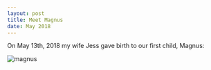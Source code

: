 ```yaml
---
layout: post
title: Meet Magnus
date: May 2018
---
```

On May 13th, 2018 my wife Jess gave birth to our first child, Magnus:

![magnus](https://lh3.googleusercontent.com/C4gZoCqRkc6pKaJk9SXruxyDYCrRuralzkaQNdRSB8fSTLByUNBVmG-VCEh8qm74uKlGMwLPl6k9OSJBzsTgnprz6oLCx5Khj25uyYjKcaZcXyYqF8Pt11AzP9dvXa5GPQVa8AULlGg3GFkWjTz7-UXJ47J43IdE3K-UrUtZw1dVda47LEsIPducwkhXJAI6_U7ltGXvFp3l_5Q4bKt24BYtDCP7uPvUUYPKSKTBnfvrDtzu1KDeOI7fvl_BshnP30hMBW_hKrhgY9F-FpiMzWllENTfQgouyQU7u7yIiM3Yy4F8Qa1WM1wVLukoeraEOJ0hll9yP_Z9esL1YzWOzYebPkqALIr32HAx4OC5Pxv0DWUXFv9DzMZLzzei0eZNzy3yGVH6I81eEIU4iyJxknjdyySY2bl4a1FiRPJrH3WY58gn9cgRIbJIYFhJmMRTwj-tAS2qx9-JehW50I9WG4NRJAirJnEzG0uldOEZIpqECSn3qfSBIuzzvFjrnT8kbcB4eAviMTifHtyyrjqfLg1WcO1kjBP9tiAudcMZ2dNPkqhYWUlb76ALdDqYlpiGqp7J75cH0in6_l_eVYLFX1kO_YXoXX8bsnnJvu0=w480-h640-no)